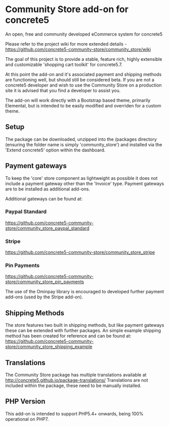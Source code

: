 # Community Store add-on for concrete5

An open, free and community developed eCommerce system for concrete5

Please refer to the project wiki for more extended details - https://github.com/concrete5-community-store/community_store/wiki

The goal of this project is to provide a stable, feature rich, highly extensible and customizable 'shopping cart toolkit' for concrete5.7.

At this point the add-on and it's associated payment and shipping methods are functioning well, but should still be considered beta.
If you are not a concrete5 developer and wish to use the Community Store on a production site it is advised that you find a developer to assist you.

The add-on will work directly with a Bootstrap based theme, primarily Elemental, but is intended to be easily modified and overriden for a custom theme.

## Setup
The package can be downloaded, unzipped into the /packages directory (ensuring the folder name is simply 'community_store') and installed via the 'Extend concrete5' option within the dashboard. 

## Payment gateways
To keep the 'core' store component as lightweight as possible it does not include a payment gateway other than the 'Invoice' type.
Payment gateways are to be installed as additional add-ons.

Additional gateways can be found at:

### Paypal Standard
https://github.com/concrete5-community-store/community_store_paypal_standard

### Stripe
https://github.com/concrete5-community-store/community_store_stripe

### Pin Payments
https://github.com/concrete5-community-store/community_store_pin_payments

The use of the Ominpay library is encouraged to developed further payment add-ons (used by the Stripe add-on).

## Shipping Methods
The store features two built in shipping methods, but like payment gateways these can be extended with further packages. 
An simple example shipping method has been created for reference and can be found at:
https://github.com/concrete5-community-store/community_store_shipping_example

## Translations
The Community Store package has multiple translations available at http://concrete5.github.io/package-translations/
Translations are not included within the package, these need to be manually installed.

## PHP Version
This add-on is intended to support PHP5.4+ onwards, being 100% operational on PHP7.
